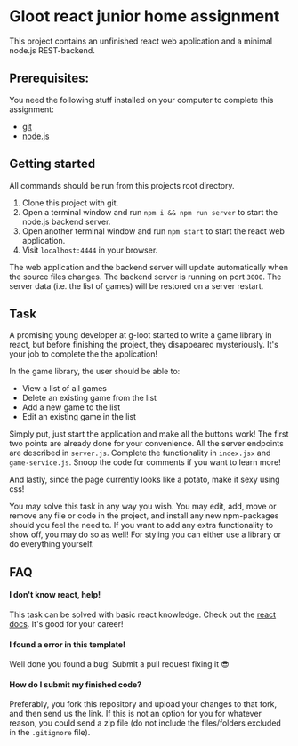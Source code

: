 
#  Gloot react junior home assignment

This project contains an unfinished react web application and a minimal node.js REST-backend.

##  Prerequisites:
You need the following stuff installed on your computer to complete this assignment:
* [git](https://git-scm.com/)
* [node.js](https://nodejs.org)

##  Getting started
All commands should be run from this projects root directory.
1. Clone this project with git.
2. Open a terminal window and run `npm i && npm run server` to start the node.js backend server.
3. Open another terminal window and run `npm start` to start the react web application.
4. Visit `localhost:4444` in your browser.

The web application and the backend server will update automatically when the source files changes. The backend server is running on port `3000`. The server data (i.e. the list of games) will be restored on a server restart.

##  Task
A promising young developer at g-loot started to write a game library in react, but before finishing the project, they disappeared mysteriously. It's your job to complete the the application!

In the game library, the user should be able to:
* View a list of all games
* Delete an existing game from the list
* Add a new game to the list
* Edit an existing game in the list

Simply put, just start the application and make all the buttons work! The first two points are already done for your convenience. All the server endpoints are described in `server.js`. Complete the functionality in `index.jsx` and `game-service.js`. Snoop the code for comments if you want to learn more!

And lastly, since the page currently looks like a potato, make it sexy using css!

You may solve this task in any way you wish. You may edit, add, move or remove any file or code in the project, and install any new npm-packages should you feel the need to. If you want to add any extra functionality to show off, you may do so as well! For styling you can either use a library or do everything yourself.

## FAQ
#### I don't know react, help!
This task can be solved with basic react knowledge. Check out the [react docs](https://reactjs.org/docs/getting-started.html). It's good for your career!
#### I found a error in this template!
Well done you found a bug! Submit a pull request fixing it 😎
#### How do I submit my finished code?
Preferably, you fork this repository and upload your changes to that fork, and then send us the link. If this is not an option for you for whatever reason, you could send a zip file (do not include the files/folders excluded in the `.gitignore` file).
